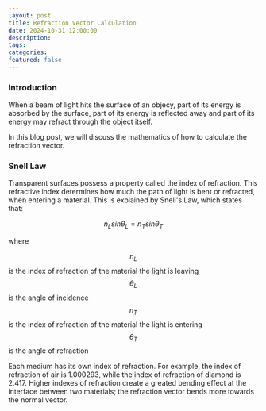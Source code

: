```yaml
---
layout: post
title: Refraction Vector Calculation
date: 2024-10-31 12:00:00
description:
tags:
categories:
featured: false
---
```


### Introduction <br>

When a beam of light hits the surface of an objecy, part of its energy is absorbed by the surface, part of its energy is reflected away and part of its energy may refract through the object itself. 

In this blog post, we will discuss the mathematics of how to calculate the refraction vector. 

### Snell Law

Transparent surfaces possess a property called the index of refraction. This refractive index determines how much the path of light is bent or refracted, when entering a material. This is explained by Snell's Law, which states that: 

$$
n_L sin \theta_L = n_T sin \theta_T
$$

where

$$n_L$$ is the index of refraction of the material the light is leaving 
$$\theta_L$$ is the angle of incidence 
$$n_T$$ is the index of refraction of the material the light is entering
$$\theta_T$$ is the angle of refraction

Each medium has its own index of refraction. For example, the index of refraction of air is 1.000293, while the index of refraction of diamond is 2.417. Higher indexes of refraction create a greated bending effect at the interface between two materials; the refraction vector bends more towards the normal vector. 
